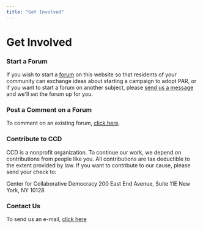 ```yaml
---
title: "Get Involved"
---
```


# Get Involved

### Start a Forum

If you wish to start a [forum][1] on this website so that residents of your community can exchange ideas about starting a campaign to adopt PAR, or if you want to start a forum on another subject, please [send us a message][2] and we'll set the forum up for you.

### Post a Comment on a Forum

To comment on an existing forum, [click here][3].

### Contribute to CCD

CCD is a nonprofit organization. To continue our work, we depend on contributions from people like you. All contributions are tax deductible to the extent provided by law. If you want to contribute to our cause, please send your check to:

Center for Collaborative Democracy
200 East End Avenue, Suite 11E
New York, NY 10128

### Contact Us

To send us an e-mail, [click here][2]

   [1]: http://www.genuinerepresentation.org/forums
   [2]: http://www.genuinerepresentation.org/contact
   [3]: http://www.genuinerepresentation.org/forum